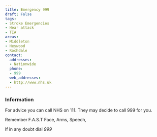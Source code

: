 ```yaml
---
title: Emergency 999
draft: False
tags:
- Stroke Emergencies
- Hear attack
- TIA
areas:
- Middleton
- Heywood
- Rochdale
contact:
  addresses:
  - Nationwide
  phone:
  - 999
  web_addresses:
  - http://www.nhs.uk
---
```


### Information
For advice you can call NHS on 111.  They may
decide to call 999 for you.   

Remember    F.A.S.T    Face, Arms, Speech,   

If in any doubt dial *999*   

